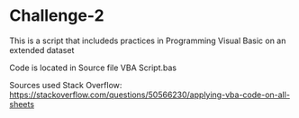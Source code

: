 # Challenge-2
This is a script that includeds practices in Programming Visual Basic on an extended dataset 

Code is located in Source file VBA Script.bas

Sources used Stack Overflow: https://stackoverflow.com/questions/50566230/applying-vba-code-on-all-sheets
